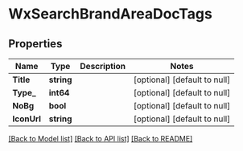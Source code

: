 # WxSearchBrandAreaDocTags

## Properties
Name | Type | Description | Notes
------------ | ------------- | ------------- | -------------
**Title** | **string** |  | [optional] [default to null]
**Type_** | **int64** |  | [optional] [default to null]
**NoBg** | **bool** |  | [optional] [default to null]
**IconUrl** | **string** |  | [optional] [default to null]

[[Back to Model list]](../README.md#documentation-for-models) [[Back to API list]](../README.md#documentation-for-api-endpoints) [[Back to README]](../README.md)



